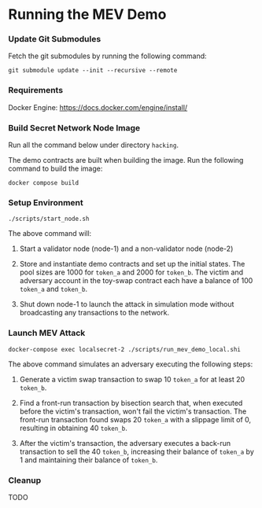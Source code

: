 # Running the MEV Demo

### Update Git Submodules
Fetch the git submodules by running the following command:

```shell
git submodule update --init --recursive --remote
```

### Requirements
Docker Engine: https://docs.docker.com/engine/install/

### Build Secret Network Node Image
Run all the command below under directory `hacking`.

The demo contracts are built when building the image. Run the following
command to build the image:

```shell
docker compose build
```

### Setup Environment

```shell
./scripts/start_node.sh
```

The above command will:

1) Start a validator node (node-1) and a non-validator node (node-2)

2) Store and instantiate demo contracts and set up the initial states.
The pool sizes are 1000 for `token_a` and 2000 for `token_b`.
The victim and adversary account in the toy-swap contract each have a balance
of 100 `token_a` and `token_b`.

3) Shut down node-1 to launch the attack in simulation mode without broadcasting
any transactions to the network.


### Launch MEV Attack
```shell
docker-compose exec localsecret-2 ./scripts/run_mev_demo_local.shi
```

The above command simulates an adversary executing the following steps:

1) Generate a victim swap transaction to swap 10 `token_a` for at least 20 `token_b`.

2) Find a front-run transaction by bisection search that, when executed before the
   victim's transaction, won't fail the victim's transaction. The front-run transaction
   found swaps 20 `token_a` with a slippage limit of 0, resulting in obtaining 40
   `token_b`.

3) After the victim's transaction, the adversary executes a back-run transaction to
   sell the 40 `token_b`, increasing their balance of `token_a` by 1 and maintaining
   their balance of `token_b`.


### Cleanup

TODO


[//]: # ()
[//]: # (### Rebuild )

[//]: # ()
[//]: # (Rebuild `go-cosmwasm/src` and `x/` and restart node &#40;after `./start_node.sh` was run&#41;)

[//]: # ()
[//]: # (* From outside docker container)

[//]: # ()
[//]: # (`./rebuild_node.sh`)

[//]: # ()
[//]: # (* From inside docker container)

[//]: # ()
[//]: # (```bash)

[//]: # (docker-compose exec localsecret-2 bash)

[//]: # ($ ./scripts/rebuild.sh &> /root/out &)

[//]: # ($ cat out)

[//]: # (```)

[//]: # ()
[//]: # (* shutdown containers)

[//]: # ()
[//]: # (`docker-compose down`)

[//]: # ()
[//]: # (* delete network)

[//]: # ()
[//]: # (`docker network rm hacking_default`)

[//]: # ()
[//]: # (### Other)

[//]: # (#### Update protobuf for rpc calls)

[//]: # ()
[//]: # (* Update proto spec and other relevant files)

[//]: # ()
[//]: # (    * [msg.proto]&#40;../proto/secret/compute/v1beta1/msg.proto&#41;)

[//]: # (    * [alias.go]&#40;../x/compute/alias.go&#41;)

[//]: # (    * [cli/tx.go]&#40;x/compute/client/cli/tx.go&#41;)
[//]: # (    * [rest/tx.go]&#40;x/compute/client/rest/tx.go&#41;)

[//]: # (    * [handler.go]&#40;x/compute/handler.go&#41;)

[//]: # (    * [msg_server.go]&#40;x/compute/internal/keeper/msg_server.go&#41;)

[//]: # (    * [codec.go]&#40;x/compute/internal/types/codec.go&#41;)

[//]: # (    * [msg.go]&#40;x/compute/internal/types/msg.go&#41;)

[//]: # ()
[//]: # (* generate protobuf files `make proto-gen`)

[//]: # ()
[//]: # (    * you can ignore errors: `W0123 19:43:24.908481     375 services.go:38] No HttpRule found for method: Msg....` )

[//]: # ()
[//]: # (* build image `./build_image.sh` or `./rebuild_node.sh`)

[//]: # ()
[//]: # (#### Keeper)

[//]: # ([keeper.go]&#40;../x/compute/internal/keeper/keeper.go#L478&#41;)
